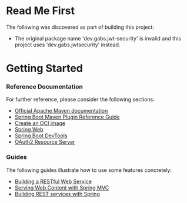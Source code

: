 # Read Me First
The following was discovered as part of building this project:

* The original package name 'dev.gabs.jwt-security' is invalid and this project uses 'dev.gabs.jwtsecurity' instead.

# Getting Started

### Reference Documentation
For further reference, please consider the following sections:

* [Official Apache Maven documentation](https://maven.apache.org/guides/index.html)
* [Spring Boot Maven Plugin Reference Guide](https://docs.spring.io/spring-boot/docs/3.2.2/maven-plugin/reference/html/)
* [Create an OCI image](https://docs.spring.io/spring-boot/docs/3.2.2/maven-plugin/reference/html/#build-image)
* [Spring Web](https://docs.spring.io/spring-boot/docs/3.2.2/reference/htmlsingle/index.html#web)
* [Spring Boot DevTools](https://docs.spring.io/spring-boot/docs/3.2.2/reference/htmlsingle/index.html#using.devtools)
* [OAuth2 Resource Server](https://docs.spring.io/spring-boot/docs/3.2.2/reference/htmlsingle/index.html#web.security.oauth2.server)

### Guides
The following guides illustrate how to use some features concretely:

* [Building a RESTful Web Service](https://spring.io/guides/gs/rest-service/)
* [Serving Web Content with Spring MVC](https://spring.io/guides/gs/serving-web-content/)
* [Building REST services with Spring](https://spring.io/guides/tutorials/rest/)

